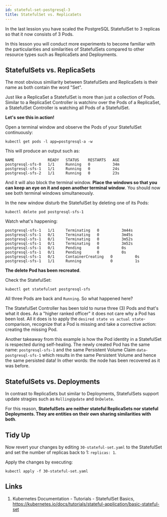 ```yaml
---
id: stateful-set-postgresql-3
title: StatefulSet vs. ReplicaSets
---
```


In the last lession you have scaled the PostgreSQL StatefulSet to 3 replicas so that it now consists of 3 Pods.

In this lesson you will conduct more experiments to become familiar with the particularities and similarities of StatefulSets compared to other resource types such as ReplicaSets and Deployments.

## StatefulSets vs. ReplicaSets

The most obvious similiarity between StatefulSets and ReplicaSets is their name as both contain the word "Set".

Just like a ReplicaSet a StatefulSet is more than just a collection of Pods. Similar to a ReplicaSet Controller is watchinv over the Pods of a ReplicaSet, a StatefulSet Controller is watching all Pods of a StatefulSet.

**Let's see this in action!**

Open a terminal window and observe the Pods of your StatefulSet continuously:

    kubectl get pods -l app=postgresql-a -w

This will produce an output such as:

    NAME               READY   STATUS    RESTARTS   AGE
    postgresql-sfs-0   1/1     Running   0          34m
    postgresql-sfs-1   1/1     Running   0          24s
    postgresql-sfs-2   1/1     Running   0          23s

And it will also block the terminal window. **Place the windows so that you can keep an eye on it and open another terminal window**. You should now see both terminal windows simultaneously. 

In the new window disturb the StatefulSet by deleting one of its Pods:

    kubectl delete pod postgresql-sfs-1

Watch what's happening:

    postgresql-sfs-1   1/1     Terminating   0          3m44s
    postgresql-sfs-1   0/1     Terminating   0          3m45s
    postgresql-sfs-1   0/1     Terminating   0          3m52s
    postgresql-sfs-1   0/1     Terminating   0          3m52s
    postgresql-sfs-1   0/1     Pending       0          0s
    postgresql-sfs-1   0/1     Pending       0          0s
    postgresql-sfs-1   0/1     ContainerCreating   0          0s
    postgresql-sfs-1   1/1     Running             0          1s

**The delete Pod has been recreated**. 

Check the StatefulSet:

    kubectl get statefulset postgresql-sfs

All three Pods are back and `Running`. So what happened here? 

The StatefulSet Controller has been told to nurse three (3) Pods and that's what it does. As a "higher ranked officer" it does not care why a Pod has been lost. All it does is to apply the `desired state vs actual state`-comparison, recognize that a Pod is missing and take a corrective action: creating the missing Pod.

Another takeaway from this example is how the Pod identity in a StatefulSet is respected during self-healing. The newly created Pod has the same name: `postgresql-sfs-1` and the same Persistent Volume Claim `data-postgresql-sfs-1` which results in the same Persistent Volume and hence the same persisted data! In other words: the node has been recovered as it was before.

## StatefulSets vs. Deployments

In contrast to ReplicaSets but similar to Deployments, StatefulSets support update stragies such as `RollingUpdate` and `OnDelete`. 

For this reason, **StatefulSets are neither stateful ReplicaSets nor stateful Deployments. They are entities on their own sharing similarities with both**.

## Tidy Up

Now revert your changes by editing `30-stateful-set.yaml` to the StatefulSet and set the number of replicas back to 1: `replicas: 1`.

Apply the changes by executing:

    kubectl apply -f 30-stateful-set.yaml

## Links 

1. Kubernetes Documentation - Tutorials - StatefulSet Basics, https://kubernetes.io/docs/tutorials/stateful-application/basic-stateful-set